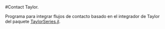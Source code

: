 #Contact Taylor.

Programa para integrar flujos de contacto basado en el integrador de Taylor del paquete [TaylorSeries.jl](https://github.com/JuliaDiff/TaylorSeries.jl).


